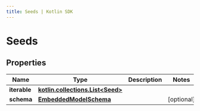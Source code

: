 ```yaml
---
title: Seeds | Kotlin SDK
---
```




# Seeds

## Properties
Name | Type | Description | Notes
------------ | ------------- | ------------- | -------------
**iterable** | [**kotlin.collections.List&lt;Seed&gt;**](Seed) |  | 
**schema** | [**EmbeddedModelSchema**](EmbeddedModelSchema) |  |  [optional]




